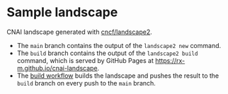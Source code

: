 # Sample landscape

CNAI landscape generated with [cncf/landscape2](https://github.com/cncf/landscape2).

- The `main` branch contains the output of the `landscape2 new` command.
- The `build` branch contains the output of the `landscape2 build` command, which is served by GitHub Pages at <https://rx-m.github.io/cnai-landscape>.
- The [build workflow](https://github.com/rx-m/cnai-landscape/blob/main/.github/workflows/build.yml) builds the landscape and pushes the result to the `build` branch on every push to the `main` branch.
